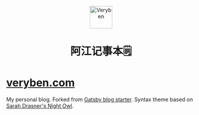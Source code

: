 <p align="center">
  <a href="https:veryben.com">
    <img alt="Veryben" src="https://veryben.com/icons/icon-144x144.png" width="60" />
  </a>
</p>
<h1 align="center">
  阿江记事本🗒️
</h1>

# [veryben.com](https://veryben.com/)

My personal blog. Forked from [Gatsby blog starter](https://github.com/gatsbyjs/gatsby-starter-blog). Syntax theme based on [Sarah Drasner's Night Owl](https://github.com/sdras/night-owl-vscode-theme/).
